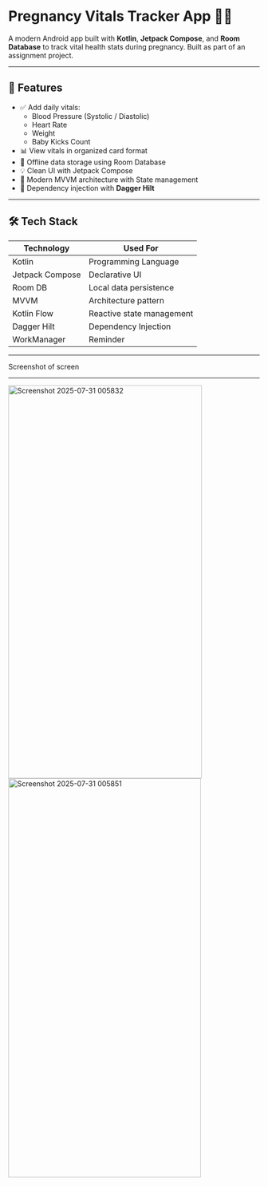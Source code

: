# Pregnancy Vitals Tracker App 👶📱

A modern Android app built with **Kotlin**, **Jetpack Compose**, and **Room Database** to track vital health stats during pregnancy. Built as part of an assignment project.

---

## 🧩 Features

- ✅ Add daily vitals:
  - Blood Pressure (Systolic / Diastolic)
  - Heart Rate
  - Weight
  - Baby Kicks Count
- 📊 View vitals in organized card format
- 💾 Offline data storage using Room Database
- 💡 Clean UI with Jetpack Compose
- 🔄 Modern MVVM architecture with State management
- 🧪 Dependency injection with **Dagger Hilt**

---

## 🛠 Tech Stack

| Technology        | Used For                           |
|-------------------|------------------------------------|
| Kotlin            | Programming Language               |
| Jetpack Compose   | Declarative UI                     |
| Room DB           | Local data persistence             |
| MVVM              | Architecture pattern               |
| Kotlin Flow       | Reactive state management          |
| Dagger Hilt       | Dependency Injection               |
| WorkManager       | Reminder                           |

---



Screenshot of screen

---

<img width="388" height="788" alt="Screenshot 2025-07-31 005832" src="https://github.com/user-attachments/assets/93838970-aba1-403d-aecb-0315dc4d5327" />


<img width="386" height="800" alt="Screenshot 2025-07-31 005851" src="https://github.com/user-attachments/assets/481d7c23-7ae7-43c3-b58e-7ee421a82fcd" />


